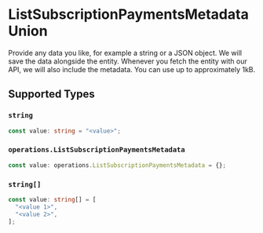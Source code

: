 # ListSubscriptionPaymentsMetadataUnion

Provide any data you like, for example a string or a JSON object. We will save the data alongside the entity. Whenever
you fetch the entity with our API, we will also include the metadata. You can use up to approximately 1kB.


## Supported Types

### `string`

```typescript
const value: string = "<value>";
```

### `operations.ListSubscriptionPaymentsMetadata`

```typescript
const value: operations.ListSubscriptionPaymentsMetadata = {};
```

### `string[]`

```typescript
const value: string[] = [
  "<value 1>",
  "<value 2>",
];
```


